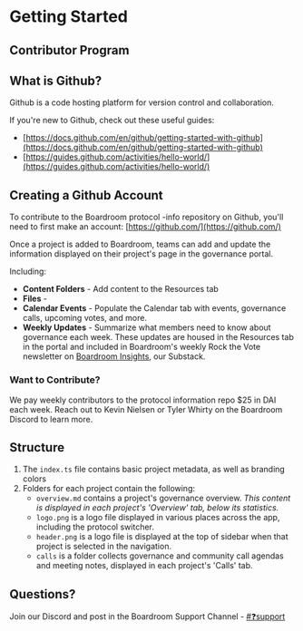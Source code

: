 # Getting Started

## Contributor Program

## What is Github?

Github is a code hosting platform for version control and collaboration.

If you're new to Github, check out these useful guides:

* [https://docs.github.com/en/github/getting-started-with-github](https://docs.github.com/en/github/getting-started-with-github)
* [https://guides.github.com/activities/hello-world/](https://guides.github.com/activities/hello-world/)

## Creating a Github Account

To contribute to the Boardroom protocol -info repository on Github, you'll need to first make an account: [https://github.com/](https://github.com/)

Once a project is added to Boardroom, teams can add and update the information displayed on their project's page in the governance portal.

Including:

* **Content Folders** - Add content to the Resources tab 
* **Files** - 
* **Calendar Events** - Populate the Calendar tab with events, governance calls, upcoming votes, and more. 
* **Weekly Updates** - Summarize what members need to know about governance each week. These updates are housed in the Resources tab in the portal and included in Boardroom's weekly Rock the Vote newsletter on [Boardroom Insights](https://governance.substack.com/), our Substack. 

### Want to Contribute?

We pay weekly contributors to the protocol information repo $25 in DAI each week. Reach out to Kevin Nielsen or Tyler Whirty on the Boardroom Discord to learn more.

## Structure

1. The `index.ts` file contains basic project metadata, as well as branding colors
2. Folders for each project contain the following:
   * `overview.md` contains a project's governance overview. _This content is displayed in each project's 'Overview' tab, below its statistics._
   * `logo.png` is a logo file displayed in various places across the app, including the protocol switcher.
   * `header.png` is a logo file is displayed at the top of sidebar when that project is selected in the navigation.
   * `calls` is a folder collects governance and community call agendas and meeting notes, displayed in each project's 'Calls' tab.

## Questions?

Join our Discord and post in the Boardroom Support Channel - [\#❓support](https://discord.gg/CEZ8WfuK8s)

